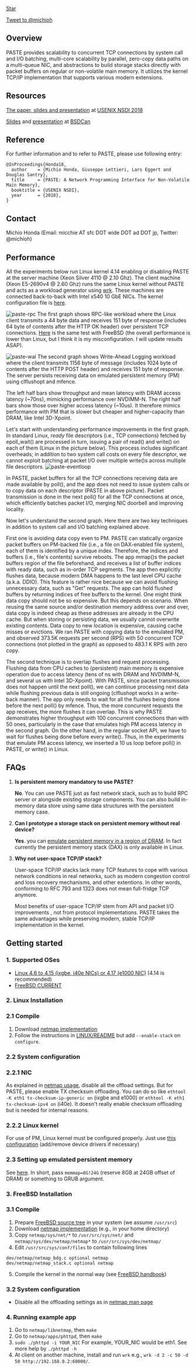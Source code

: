 <!-- Place this tag where you want the button to render. -->
<a class="github-button" href="https://github.com/micchie/netmap"
data-icon="octicon-star" aria-label="Star micchie/netmap on GitHub">Star</a>
<!-- Place this tag in your head or just before your close body tag. -->
<script async defer src="https://buttons.github.io/buttons.js"></script>
<a
href="https://twitter.com/intent/tweet?screen_name=michioh&ref_src=twsrc%5Etfw"
class="twitter-mention-button" data-show-count="false">Tweet to
@michioh</a><script async src="https://platform.twitter.com/widgets.js"
charset="utf-8"></script>
## Overview

PASTE provides scalability to concurrent TCP
connections by system call and I/O batching, multi-core scalability by
parallel, zero-copy data paths on a multi-queue NIC, and abstractions to build
storage stacks directly with packet buffers on regular or non-volatile main
memory.  It utilizes the kernel TCP/IP implementation that supports various
modern extensions.

## Resources

[The paper, slides and presentation](https://www.usenix.org/conference/nsdi18/presentation/honda)
at [USENIX NSDI 2018](https://www.usenix.org/conference/nsdi18)

[Slides](https://www.bsdcan.org/2018/schedule/attachments/454_BSDCan-PASTE.pdf)
and [presentation](https://youtu.be/y_F-8HijfOA) at [BSDCan](https://www.bsdcan.org/2018/)

<!--[Slides at Dagstuhl seminar](https://www.usenix.org/conference/nsdi18/presentation/honda)-->

## Reference

For further information and to refer to PASTE, please use following entry:
```
@InProceedings{Honda18,
  author    = {Michio Honda, Giuseppe Lettieri, Lars Eggert and Douglas Santry},
  title     = {PASTE: A Network Programming Interface for Non-Volatile Main Memory},
  booktitle = {USENIX NSDI},
  year      = {2018},
}
```

## Contact

Michio Honda (Email: micchie AT sfc DOT wide DOT ad DOT jp, Twitter: @michioh)

## Performance

All the experiments below run Linux kernel 4.14 enabling or disabling PASTE at
the server machine (Xeon Silver 4110 @ 2.10 Ghz).  The client machine (Xeon
E5-2690v4 @ 2.60 Ghz) runs the same Linux kernel without PASTE and acts as a
workload generator using [wrk](https://github.com/wg/wrk).  These machines are
connected back-to-back with Intel x540 10 GbE NICs.  The kernel configuration
file is [here](https://gist.github.com/micchie/07a8b5482bcdb8ed8eb9ae63e92d140e).
<!--
convert -density 200 -quality 100 -resize 100\% ./paste-rpc.pdf ./paste-rpc.png 
-->

![paste-rpc](./paste-rpc.png)
The first graph shows RPC-like workload where the Linux client transmits a 44
byte data and receives 151 byte of response (includes 64 byte of contents after
the HTTP OK header) over persistent TCP connections.
[Here](./paste-rpc-fbsd.png) is the same test with FreeBSD (the overall
performance is lower than Linux, but I think it is my misconfiguration. I will
update results ASAP).

![paste-wal](./paste-wal.png)
The second graph shows Write-Ahead Logging workload where the client transmits 1156 byte of message
(includes 1024 byte of contents after the HTTP POST header) and receives 151 byte of response.
The server persists receiving data on emulated persistent memory (PM) using clflushopt and mfence.

The left half bars show throughput and mean latency with DRAM access latency (~70ns),
mimicking performance over NVDIMM-N.
The right half bars show those over higher access latency (~10us). It therefore mimics
performance with PM that is slower but cheaper and higher-capacity than DRAM,
like Intel 3D-Xpoint.

Let's start with understanding performance improvements in the first graph.
In standard Linux, *ready* file descriptors (i.e., TCP connections) fetched by
epoll_wait() are processed in turn, issuing a pair of read() and write() on each
of them (Linux in the picture below).  This process includes significant overheads; in
addition to two system call costs on every file descriptor, we cannot exploit
batching at packet I/O over multiple write()s across multiple file descriptors.
![paste-eventloop](./paste-eventloop.png)

In PASTE, packet buffers for all the TCP connections receiving data are made
available by poll(), and the app does not need to issue system calls or to copy
data on each descriptor (PASTE in above picture). Packet transmission
is done in the next poll() for all the TCP connections at once, which efficiently
batches packet I/O, merging NIC doorbell and improving locality.
<!-- (1222 B ethernet frame) to the server, and receives a 217 B ethernet frame as response. -->

Now let's understand the second graph.
Here there are two key techniques in addition to system call and I/O batching
explained above.

First one is avoiding data copy even to PM.
PASTE can statically organize packet buffers on PM-backed file (i.e., a file on
DAX-enabled file system), each of them is identified by a unique index.
Therefore, the indices and buffers (i.e., file's contents) survive reboots.
The app mmap()s the packet buffers region of the file beforehand, and receives a
list of buffer indices with ready data, such as in-order TCP segments.
The app then explicitly flushes data, because modern DMA happens to the last
level CPU cache (a.k.a. DDIO). This feature is rather nice because we can avoid
flushing unnecessary data, such as "Get" requests.
The app can hold flushed buffers by returning indices of free buffers to the
kernel. One might think data copy should not be so expensive. But this depends
on scenario. When reusing the same source and/or destination memory address over
and over, data copy is indeed cheap as these addresses are already in the CPU
cache.  But when storing or persisting data, we usually cannot overwrite
existing contents. Data copy to new location is expensive, causing cache misses
or evictions.  We ran PASTE with copying data to the emulated PM, and observed
373.5K requests per second (RPS) with 50 concurrent TCP connections (not plotted in the
graph) as opposed to 483.1 K RPS with zero copy.

The second technique is to overlap flushes and request processing.
Flushing data from CPU caches to (persistent) main memory is expensive operation
due to access latency (tens of ns with DRAM and NVDIMM-N, and several us with
Intel 3D-Xpoint).
With PASTE, since packet transmission does not happen until the next poll(), we
can continue processing next data while flushing previous data is still ongoing
(clflushopt works in a write-back manner). The app only needs to wait for all the
flushes being done before the next poll() by mfence.  Thus, the more concurrent
requests the app receives, the more flushes it can overlap.  This is why PASTE
demonstrates higher throughput with 100 concurrent connections than
with 50 ones, particularly in the case that emulates high PM access latency in
the second graph.  On the other hand, in the regular socket API, we have to wait
for flushes being done before every write().
Thus, in the experiments that emulate PM access latency, we inserted a 10 us
loop before poll() in PASTE, or write() in Linux.

## FAQs

1. **Is persistent memory mandatory to use PASTE?**

    **No**. You can use PASTE just as fast network stack, such as to build RPC server or
    alongside existing storage components.  You can also build in-memory data
    store using same data structures with the persistent memory case.

2. **Can I prototype a storage stack on persistent memory without real device?**

   **Yes**. you can [emulate persistent memory in a region of DRAM](http://pmem.io/2016/02/22/pm-emulation.html).
   In fact currently the persistent memory stack (DAX) is only available in Linux.

3. **Why not user-space TCP/IP stack?**

    User-space TCP/IP stacks lack many TCP features to cope with various
    network conditions in real networks, such as modern congestion
    control and loss recovery mechanisms, and other extentions. In other
    words, conforming to RFC 793 and 1323 does not mean full-fridge TCP anymore.

    Most benefits of user-space TCP/IP stem from API and packet I/O improvements
    , not from protocol implementations. PASTE takes the same advantages while
    preserving modern, stable TCP/IP implementation in the kernel.

## Getting started

### 1. Supported OSes

- [Linux 4.6 to 4.15 (ixgbe, i40e NICs) or 4.17 (e1000 NIC)](https://www.kernel.org/) (4.14 is recommended)
- [FreeBSD CURRENT](https://github.com/freebsd/freebsd)

### 2. Linux Installation
### 2.1 Compile

1. Download [netmap implementation](https://github.com/micchie/netmap)
2. Follow the instructions in [LINUX/README](https://github.com/micchie/netmap/blob/paste/LINUX/README) but add `--enable-stack` on `configure`.

### 2.2 System configuration
### 2.2.1 NIC

As explained in [netmap usage](https://github.com/luigirizzo/netmap/blob/master/LINUX/README),
disable all the offload settings. But for PASTE, please enable TX checksum offloading.
You can do so like `ethtool -K eth1 tx-checksum-ip-generic on` (ixgbe and e1000) or `ethtool -K
eth1 tx-checksum-ipv4 on` (i40e). It doesn't really enable checksum offloading
but is needed for internal reasons.

### 2.2.2 Linux kernel

For use of PM, Linux kernel must be configured properly.
Just use [this
configuration](https://gist.github.com/micchie/07a8b5482bcdb8ed8eb9ae63e92d140e)
(add/remove device drivers if necessary)

### 2.3 Setting up emulated persistent memory

See [here](http://pmem.io/2016/02/22/pm-emulation.html).
In short, pass `memmap=8G!24G` (reserve 8GB at 24GB offset of DRAM)
or something to GRUB argument.

### 3. FreeBSD Installation
### 3.1 Compile

1. Prepare [FreeBSD source tree](https://github.com/freebsd/freebsd) in your system (we assume `/usr/src`)
2. Download [netmap implementation](https://github.com/micchie/netmap) (e.g., in your home directory)
3. Copy `netmap/sys/net/*` to `/usr/src/sys/net/` and `netmap/sys/dev/netmap/netmap*`  to `/usr/src/sys/dev/netmap/`
4. Edit `/usr/src/sys/conf/files` to contain following lines
```
dev/netmap/netmap_bdg.c optional netmap
dev/netmap/netmap_stack.c optional netmap
```
5. Compile the kernel in the normal way (see [FreeBSD handbook](https://www.freebsd.org/doc/handbook/kernelconfig-building.html))

### 3.2 System configuration

- Disable all the offloading settings as in [netmap man page](https://www.freebsd.org/cgi/man.cgi?query=netmap&sektion=4#end)

### 4. Running example app

1. Go to `netmap/libnetmap`, then `make`
2. Go to `netmap/apps/phttpd`, then `make`
3. `sudo ./phttpd -i YOUR_NIC`
    For example, YOUR_NIC would be eth1. See more help by `./phttpd -h`
4. At client on another machine, install and run `wrk`
   e.g., `wrk -d 2 -c 50 -d 50 http://192.168.0.2:60000/`.
